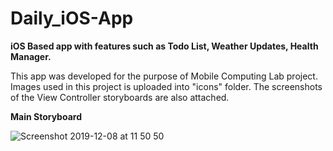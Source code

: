# Daily_iOS-App

**iOS Based app with features such as Todo List, Weather Updates, Health Manager.**

This app was developed for the purpose of Mobile Computing Lab project. Images used in this project is uploaded into "icons" folder. The screenshots of the View Controller storyboards are also attached.

**Main Storyboard**

![Screenshot 2019-12-08 at 11 50 50](https://user-images.githubusercontent.com/33668152/70385058-1ed05980-19b4-11ea-95bc-d934c580205b.png)


